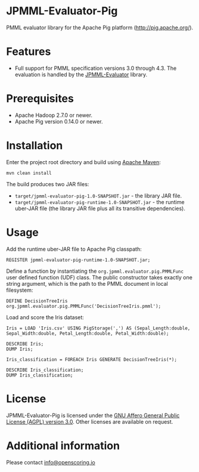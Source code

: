 JPMML-Evaluator-Pig
===================

PMML evaluator library for the Apache Pig platform (http://pig.apache.org/).

# Features #

* Full support for PMML specification versions 3.0 through 4.3. The evaluation is handled by the [JPMML-Evaluator](https://github.com/jpmml/jpmml-evaluator) library.

# Prerequisites #

* Apache Hadoop 2.7.0 or newer.
* Apache Pig version 0.14.0 or newer.

# Installation #

Enter the project root directory and build using [Apache Maven](http://maven.apache.org/):
```
mvn clean install
```

The build produces two JAR files:

* `target/jpmml-evaluator-pig-1.0-SNAPSHOT.jar` - the library JAR file.
* `target/jpmml-evaluator-pig-runtime-1.0-SNAPSHOT.jar` - the runtime uber-JAR file (the library JAR file plus all its transitive dependencies).

# Usage #

Add the runtime uber-JAR file to Apache Pig classpath:
```
REGISTER jpmml-evaluator-pig-runtime-1.0-SNAPSHOT.jar;
```

Define a function by instantiating the `org.jpmml.evaluator.pig.PMMLFunc` user defined function (UDF) class. The public constructor takes exactly one string argument, which is the path to the PMML document in local filesystem:
```
DEFINE DecisionTreeIris org.jpmml.evaluator.pig.PMMLFunc('DecisionTreeIris.pmml');
```

Load and score the Iris dataset:
```
Iris = LOAD 'Iris.csv' USING PigStorage(',') AS (Sepal_Length:double, Sepal_Width:double, Petal_Length:double, Petal_Width:double);

DESCRIBE Iris;
DUMP Iris;

Iris_classification = FOREACH Iris GENERATE DecisionTreeIris(*);

DESCRIBE Iris_classification;
DUMP Iris_classification;
```

# License #

JPMML-Evaluator-Pig is licensed under the [GNU Affero General Public License (AGPL) version 3.0](http://www.gnu.org/licenses/agpl-3.0.html). Other licenses are available on request.

# Additional information #

Please contact [info@openscoring.io](mailto:info@openscoring.io)
